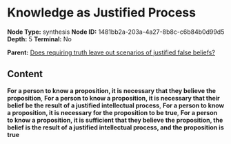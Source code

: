 # Knowledge as Justified Process

**Node Type:** synthesis
**Node ID:** 1481bb2a-203a-4a27-8b8c-c6b84b0d99d5
**Depth:** 5
**Terminal:** No

**Parent:** [Does requiring truth leave out scenarios of justified false beliefs?](does-requiring-truth-leave-out-scenarios-of-justified-false-beliefs-antithesis-f8d81c95-e9b8-4101-a2c7-31d61eb00198.md)

## Content

**For a person to know a proposition, it is necessary that they believe the proposition**, **For a person to know a proposition, it is necessary that their belief be the result of a justified intellectual process**, **For a person to know a proposition, it is necessary for the proposition to be true**, **For a person to know a proposition, it is sufficient that they believe the proposition, the belief is the result of a justified intellectual process, and the proposition is true**
